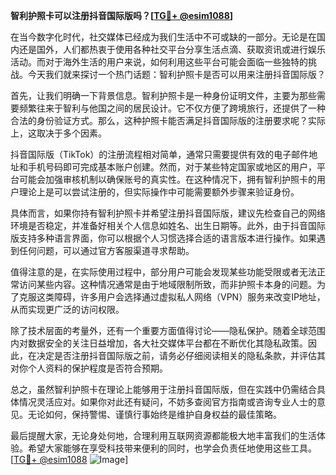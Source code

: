 **智利护照卡可以注册抖音国际版吗？[[TG💪+ @esim1088](https://t.me/s/esim1088)]**

在当今数字化时代，社交媒体已经成为我们生活中不可或缺的一部分。无论是在国内还是国外，人们都热衷于使用各种社交平台分享生活点滴、获取资讯或进行娱乐活动。而对于海外生活的用户来说，如何利用这些平台可能会面临一些独特的挑战。今天我们就来探讨一个热门话题：智利护照卡是否可以用来注册抖音国际版？

首先，让我们明确一下背景信息。智利护照卡是一种身份证明文件，主要为那些需要频繁往来于智利与他国之间的居民设计。它不仅方便了跨境旅行，还提供了一种合法的身份验证方式。那么，这种护照卡能否满足抖音国际版的注册要求呢？实际上，这取决于多个因素。

抖音国际版（TikTok）的注册流程相对简单，通常只需要提供有效的电子邮件地址和手机号码即可完成基本账户创建。然而，对于某些特定国家或地区的用户，平台可能会加强审核机制以确保账号的真实性。在这种情况下，拥有智利护照卡的用户理论上是可以尝试注册的，但实际操作中可能需要额外步骤来验证身份。

具体而言，如果你持有智利护照卡并希望注册抖音国际版，建议先检查自己的网络环境是否稳定，并准备好相关个人信息如姓名、出生日期等。此外，由于抖音国际版支持多种语言界面，你可以根据个人习惯选择合适的语言版本进行操作。如果遇到任何问题，可以通过官方客服渠道寻求帮助。

值得注意的是，在实际使用过程中，部分用户可能会发现某些功能受限或者无法正常访问某些内容。这种情况通常是由于地域限制所致，而非护照卡本身的问题。为了克服这类障碍，许多用户会选择通过虚拟私人网络（VPN）服务来改变IP地址，从而实现更广泛的访问权限。

除了技术层面的考量外，还有一个重要方面值得讨论——隐私保护。随着全球范围内对数据安全的关注日益增加，各大社交媒体平台都在不断优化其隐私政策。因此，在决定是否注册抖音国际版之前，请务必仔细阅读相关的隐私条款，并评估其对你个人资料的保护程度是否符合预期。

总之，虽然智利护照卡在理论上能够用于注册抖音国际版，但在实践中仍需结合具体情况灵活应对。如果你对此还有疑问，不妨多查阅官方指南或咨询专业人士的意见。无论如何，保持警惕、谨慎行事始终是维护自身权益的最佳策略。

最后提醒大家，无论身处何地，合理利用互联网资源都能极大地丰富我们的生活体验。希望大家能够在享受科技带来便利的同时，也学会负责任地使用这些工具。[[TG💪+ @esim1088](https://t.me/s/esim1088) ![Image](https://i.postimg.cc/4NQfJmqS/Snipaste-2025-05-13-00-14-12.png)]